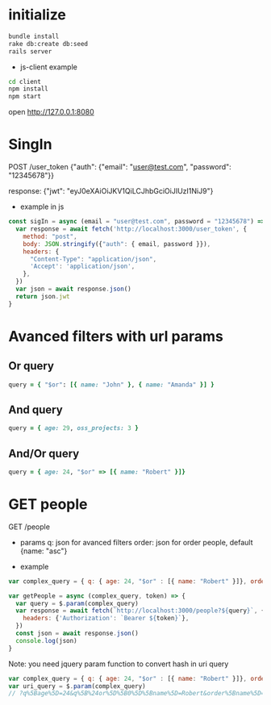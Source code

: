 
# initialize

```sh
bundle install
rake db:create db:seed
rails server
```
* js-client example
```sh
cd client
npm install
npm start
```
open http://127.0.0.1:8080

# SingIn
POST /user_token
{"auth": {"email": "user@test.com", "password": "12345678"}}

response:
{"jwt": "eyJ0eXAiOiJKV1QiLCJhbGciOiJIUzI1NiJ9"}

* example in js
```javascript
const sigIn = async (email = "user@test.com", password = "12345678") => {
  var response = await fetch('http://localhost:3000/user_token', {
    method: "post",
    body: JSON.stringify({"auth": { email, password }}),
    headers: {
      "Content-Type": "application/json",
      'Accept': 'application/json',
    },
  })
  var json = await response.json()
  return json.jwt
}
```

# Avanced filters with url params
## Or query
```ruby
query = { "$or": [{ name: "John" }, { name: "Amanda" }] }
```
## And query
```ruby
query = { age: 29, oss_projects: 3 }
```
## And/Or query
```ruby
query = { age: 24, "$or" => [{ name: "Robert" }]}
```

# GET people
GET /people
* params
q: json for avanced filters
order: json for order people, default {name: "asc"}

* example
```javascript
var complex_query = { q: { age: 24, "$or" : [{ name: "Robert" }]}, order: { name: "desc" } }

var getPeople = async (complex_query, token) => {
  var query = $.param(complex_query)
  var response = await fetch(`http://localhost:3000/people?${query}`, {
    headers: {'Authorization': `Bearer ${token}`},
  })
  const json = await response.json()
  console.log(json)
}
```
Note: you need jquery param function to convert hash in uri query
```javascript
var complex_query = { q: { age: 24, "$or" : [{ name: "Robert" }]}, order: { name: "desc" } }
var uri_query = $.param(complex_query)
// ?q%5Bage%5D=24&q%5B%24or%5D%5B0%5D%5Bname%5D=Robert&order%5Bname%5D=desc
```